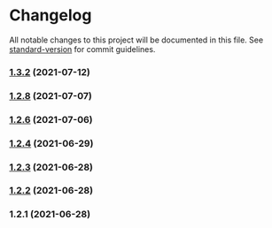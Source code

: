 # Changelog

All notable changes to this project will be documented in this file. See [standard-version](https://github.com/conventional-changelog/standard-version) for commit guidelines.

### [1.3.2](https://github.com/koatty/koatty_trace/compare/v1.2.8...v1.3.2) (2021-07-12)

### [1.2.8](https://github.com/koatty/koatty_trace/compare/v1.2.6...v1.2.8) (2021-07-07)

### [1.2.6](https://github.com/koatty/koatty_trace/compare/v1.2.4...v1.2.6) (2021-07-06)

### [1.2.4](https://github.com/koatty/koatty_trace/compare/v1.2.3...v1.2.4) (2021-06-29)

### [1.2.3](https://github.com/thinkkoa/koatty_trace/compare/v1.2.2...v1.2.3) (2021-06-28)

### [1.2.2](https://github.com/thinkkoa/koatty_trace/compare/v1.2.1...v1.2.2) (2021-06-28)

### 1.2.1 (2021-06-28)
